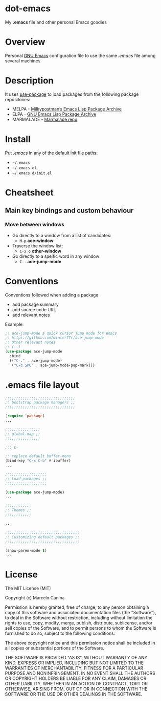 # dot-emacs
 My **.emacs** file and other personal Emacs goodies

# Overview

Personal [GNU Emacs](https://www.gnu.org/s/emacs/) configuration file
to use the same *.emacs* file among several machines.

# Description

It uses [use-package](https://github.com/jwiegley/use-package) to load 
packages from the following package repositories:

* MELPA - [Milkypostman’s Emacs Lisp Package Archive](http://melpa.org/)
* ELPA - [GNU Emacs Lisp Package Archive](https://elpa.gnu.org/)
* MARMALADE - [Marmalade repo](http://marmalade-repo.org/)

# Install

Put *.emacs* in any of the default init file paths:

- `~/.emacs` 
- `~/.emacs.el`
- `~/.emacs.d/init.el`

# Cheatsheet

## Main key bindings and custom behaviour

### Move between windows

- Go directly to a window from a list of candidates: 
  - `M-p` **ace-window**
- Traverse the window list:
  - `C-x o` **other-window**
- Go directly to a speific word in any window
  - `C-.` **ace-jump-mode**

# Conventions

Conventions followed when adding a package

* add package summary
* add source code URL
* add relevant notes

Example:

~~~ lisp
;; ace-jump-mode a quick cursor jump mode for emacs
;; https://github.com/winterTTr/ace-jump-mode
;; Other relevant notes
;; (..)
(use-package ace-jump-mode
  :bind
  (("C-." . ace-jump-mode)
   ("C-c SPC" . ace-jump-mode-pop-mark)))
~~~

# .emacs file layout

~~~ lisp
;;;;;;;;;;;;;;;;;;;;;;;;;;;;;;;;
;; bootstrap package managers ;;
;;;;;;;;;;;;;;;;;;;;;;;;;;;;;;;;

(require 'package)
...

;;;;;;;;;;;;;;;;
;; global-map ;;
;;;;;;;;;;;;;;;;

;;; C-

;; replace default buffer-menu
(bind-key "C-x C-b" #'ibuffer) 
...

;;;;;;;;;;;;;;;;;;;
;; Load packages ;;
;;;;;;;;;;;;;;;;;;;

(use-package ace-jump-mode)
...

;;;;;;;;;;;;
;; Themes ;;
;;;;;;;;;;;;

..

;;;;;;;;;;;;;;;;;;;;;;;;;;;;;;;;;;
;; Customizing default packages ;;
;;;;;;;;;;;;;;;;;;;;;;;;;;;;;;;;;;

(show-paren-mode t)
...
~~~

# License

The MIT License (MIT)

Copyright (c) Marcelo Canina 

Permission is hereby granted, free of charge, to any person obtaining a copy
of this software and associated documentation files (the "Software"), to deal
in the Software without restriction, including without limitation the rights
to use, copy, modify, merge, publish, distribute, sublicense, and/or sell
copies of the Software, and to permit persons to whom the Software is
furnished to do so, subject to the following conditions:

The above copyright notice and this permission notice shall be included in
all copies or substantial portions of the Software.

THE SOFTWARE IS PROVIDED "AS IS", WITHOUT WARRANTY OF ANY KIND, EXPRESS OR
IMPLIED, INCLUDING BUT NOT LIMITED TO THE WARRANTIES OF MERCHANTABILITY,
FITNESS FOR A PARTICULAR PURPOSE AND NONINFRINGEMENT.  IN NO EVENT SHALL THE
AUTHORS OR COPYRIGHT HOLDERS BE LIABLE FOR ANY CLAIM, DAMAGES OR OTHER
LIABILITY, WHETHER IN AN ACTION OF CONTRACT, TORT OR OTHERWISE, ARISING FROM,
OUT OF OR IN CONNECTION WITH THE SOFTWARE OR THE USE OR OTHER DEALINGS IN
THE SOFTWARE.
